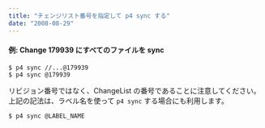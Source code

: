 ```yaml
---
title: "チェンジリスト番号を指定して p4 sync する"
date: "2008-08-29"
---
```


#### 例: Change 179939 にすべてのファイルを sync

~~~
$ p4 sync //...@179939
$ p4 sync @179939
~~~

リビジョン番号ではなく、ChangeList の番号であることに注意してください。
上記の記法は、ラベル名を使って `p4 sync` する場合にも利用します。

~~~
$ p4 sync @LABEL_NAME
~~~

